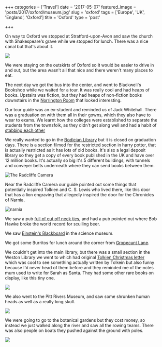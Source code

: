 +++
categories = ['Travel']
date = '2017-05-07'
featured_image = 'posts/2017/oxford/museum.jpg'
slug = 'oxford'
tags = ['Europe', 'UK', 'England', 'Oxford']
title = 'Oxford'
type = 'post'

+++

On way to Oxford we stopped at Stratford-upon-Avon and saw the church with Shakespeare's grave while we stopped for lunch.
There was a nice canal but that's about it.

![](shakespear.jpg "")

We were staying on the outskirts of Oxford so it would be easier to drive in and out, but the area wasn't all that nice and there weren't many places to eat.

The next day we got the bus into the center, and went to Blackwell's Bookshop while we waited for a tour.
It was really cool and had heaps of books. Upstairs was fiction, but they had heaps of non-fiction books downstairs in the [Norrington Room](https://en.wikipedia.org/wiki/Blackwell_UK#/media/File:Norrington_room.jpg) that looked interesting.

Our tour guide was an ex-student and reminded us of Jack Whitehall. There was a graduation on with them all in their gowns, which they also have to wear to exams. We learnt how the colleges were established to separate the students from the townsfolk, as they didn't get along well and had a habit of [stabbing each other](https://en.wikipedia.org/wiki/St_Scholastica_Day_riot)

We really wanted to go in the [Bodleian Library](https://en.wikipedia.org/wiki/Bodleian_Library) but it is closed on graduation days. There is a section filmed for the restricted section in harry potter, that is actually restricted as it has lots of old books. It's also a legal deposit library so they get a copy of every book published in the UK and have over 12 million books. It's actually so big it's 5 different buildings, with tunnels and conveyer belts underneath where they can send books between them.

![](radcliff-camera.jpg "The Radcliffe Camera")

Near the Radcliffe Camera our guide pointed out some things that potentially inspired Tolkien and C. S. Lewis who lived there, like this door that has a lion engraving that allegedly inspired the door for the Chronicles of Narnia.

![narnia](narnia.jpg "Aslan Door")

We saw a pub [full of cut off neck ties](https://en.wikipedia.org/wiki/Bear_Inn,_Oxford#Tie_collection), and had a pub pointed out where Bob Hawke broke the world record for sculling beer.

We saw [Einstein's Blackboard](https://en.wikipedia.org/wiki/Einstein's_Blackboard) in the science museum.

We got some Burritos for lunch around the corner from [Gropecunt Lane](https://en.wikipedia.org/wiki/Gropecunt_Lane).

We couldn't get into the main library, but there was a small section in the Weston Library we went to which had original [Tolkien Christmas letter](https://en.wikipedia.org/wiki/The_Father_Christmas_Letters) which was cool to see something actually written by Tolkein but also funny because I'd never head of them before and they reminded me of the notes mum used to write for Sarah as Santa. They had some other rare books on display, like this tiny one.

![](book.jpg "")

We also went to the Pitt Rivers Museum, and saw some shrunken human heads as well as a really long skull.

![](museum.jpg "")

We were going to go to the botanical gardens but they cost money, so instead we just walked along the river and saw all the rowing teams. There was also people on boats they pushed against the ground with poles.

![](rowing.jpg "")